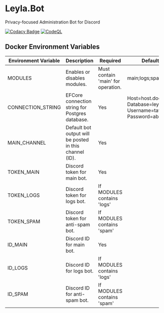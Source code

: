# Leyla.Bot

Privacy-focused Administration Bot for Discord

[![Codacy Badge](https://app.codacy.com/project/badge/Grade/de4216d87f1240d98b5383a7d4e58df8)](https://www.codacy.com/gh/Leyla-Labs/Leyla.Bot/dashboard)
[![CodeQL](https://github.com/Leyla-Labs/Leyla.Bot/actions/workflows/codeql.yml/badge.svg)](https://github.com/Leyla-Labs/Leyla.Bot/actions/workflows/codeql.yml)

## Docker Environment Variables

| Environment Variable | Description                                             | Required                           | Default Value                                                                              |
|----------------------|---------------------------------------------------------|------------------------------------|--------------------------------------------------------------------------------------------|
| MODULES              | Enables or disables modules.                            | Must contain 'main' for operation. | main;logs;spam                                                                             |
| CONNECTION_STRING    | EFCore connection string for Postgres database.         | Yes                                | Host=host.docker.internal;<br/>Database=leyla_dev;<br/>Username=tawmy;<br/>Password=abc123 |
| MAIN_CHANNEL         | Default bot output will be posted in this channel (ID). | Yes                                |                                                                                            |
| TOKEN_MAIN           | Discord token for main bot.                             | Yes                                |                                                                                            |
| TOKEN_LOGS           | Discord token for logs bot.                             | If MODULES contains 'logs'         |                                                                                            |
| TOKEN_SPAM           | Discord token for anti-spam bot.                        | If MODULES contains 'spam'         |                                                                                            |
| ID_MAIN              | Discord ID for main bot.                                | Yes                                |                                                                                            |
| ID_LOGS              | Discord ID for logs bot.                                | If MODULES contains 'logs'         |                                                                                            |
| ID_SPAM              | Discord ID for anti-spam bot.                           | If MODULES contains 'spam'         |                                                                                            |
